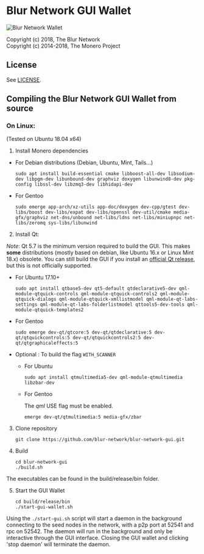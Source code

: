 # Blur Network GUI Wallet
![Blur Network Wallet](https://cdn.discordapp.com/attachments/453123992736366594/553617741760692234/gui.png)

Copyright (c) 2018, The Blur Network</br> 
Copyright (c) 2014-2018, The Monero Project

## License

See [LICENSE](LICENSE).

## Compiling the Blur Network GUI Wallet from source

### On Linux:

(Tested on Ubuntu 18.04 x64)

1. Install Monero dependencies

  - For Debian distributions (Debian, Ubuntu, Mint, Tails...)

	`sudo apt install build-essential cmake libboost-all-dev libsodium-dev libpgm-dev libunbound-dev graphviz doxygen libunwind8-dev pkg-config libssl-dev libzmq3-dev libhidapi-dev`

  - For Gentoo

	`sudo emerge app-arch/xz-utils app-doc/doxygen dev-cpp/gtest dev-libs/boost dev-libs/expat dev-libs/openssl dev-util/cmake media-gfx/graphviz net-dns/unbound net-libs/ldns net-libs/miniupnpc net-libs/zeromq sys-libs/libunwind`

2. Install Qt:

  *Note*: Qt 5.7 is the minimum version required to build the GUI. This makes **some** distributions (mostly based on debian, like Ubuntu 16.x or Linux Mint 18.x) obsolete. You can still build the GUI if you install an [official Qt release](https://wiki.qt.io/Install_Qt_5_on_Ubuntu), but this is not officially supported.

  - For Ubuntu 17.10+

    `sudo apt install qtbase5-dev qt5-default qtdeclarative5-dev qml-module-qtquick-controls qml-module-qtquick-controls2 qml-module-qtquick-dialogs qml-module-qtquick-xmllistmodel qml-module-qt-labs-settings qml-module-qt-labs-folderlistmodel qttools5-dev-tools qml-module-qtquick-templates2`

  - For Gentoo

    `sudo emerge dev-qt/qtcore:5 dev-qt/qtdeclarative:5 dev-qt/qtquickcontrols:5 dev-qt/qtquickcontrols2:5 dev-qt/qtgraphicaleffects:5`

  - Optional : To build the flag `WITH_SCANNER`

    - For Ubuntu

      `sudo apt install qtmultimedia5-dev qml-module-qtmultimedia libzbar-dev`

    - For Gentoo

      The *qml* USE flag must be enabled.

      `emerge dev-qt/qtmultimedia:5 media-gfx/zbar`


3. Clone repository

    `git clone https://github.com/blur-network/blur-network-gui.git`

4. Build

    ```
    cd blur-network-gui
    ./build.sh
    ```

The executables can be found in the build/release/bin folder.

5. Start the GUI Wallet

	```
	cd build/release/bin
	./start-gui-wallet.sh
	```
	
Using the `./start-gui.sh` script will start a daemon in the background connecting to the seed nodes in the network, with a p2p port at 52541 and rpc on 52542.  The daemon will run in the background and only be interactive through the GUI interface.  Closing the GUI wallet and clicking 'stop daemon' will terminate the daemon.
